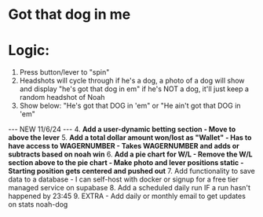 # Got that dog in me

# Logic:
1. Press button/lever to "spin"
2. Headshots will cycle through
    if he's a dog, a photo of a dog will show and display "he's got that dog in em"
    if he's NOT a dog, it'll just keep a random headshot of Noah
3. Show below: "He's got that DOG in 'em" or "He ain't got that DOG in 'em"

--- NEW 11/6/24 ---
4. **Add a user-dynamic betting section
    - Move to above the lever**
5. **Add a total dollar amount won/lost as "Wallet"
    - Has to have access to WAGERNUMBER
    - Takes WAGERNUMBER and adds or subtracts based on noah win**
6. **Add a pie chart for W/L
    - Remove the W/L section above to the pie chart
    - Make photo and lever positions static
        - Starting position gets centered and pushed out**
7. Add functionality to save data to a database
    - I can self-host with docker or signup for a free tier managed service on supabase
8. Add a scheduled daily run IF a run hasn't happened by 23:45
9. EXTRA - Add daily or monthly email to get updates on stats
noah-dog
